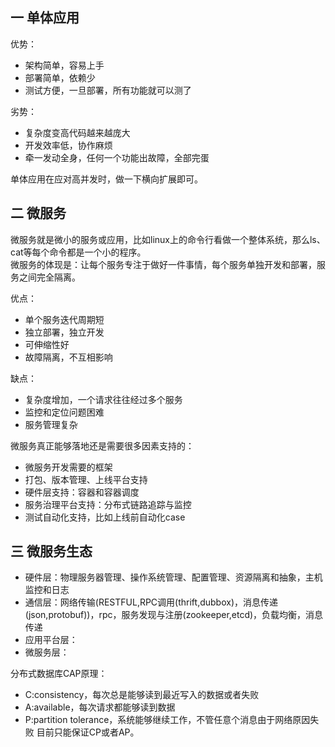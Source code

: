 ## 一 单体应用

优势：
- 架构简单，容易上手
- 部署简单，依赖少
- 测试方便，一旦部署，所有功能就可以测了

劣势：
- 复杂度变高代码越来越庞大
- 开发效率低，协作麻烦
- 牵一发动全身，任何一个功能出故障，全部完蛋

单体应用在应对高并发时，做一下横向扩展即可。  

## 二 微服务

微服务就是微小的服务或应用，比如linux上的命令行看做一个整体系统，那么ls、cat等每个命令都是一个小的程序。  
微服务的体现是：让每个服务专注于做好一件事情，每个服务单独开发和部署，服务之间完全隔离。  

优点：
- 单个服务迭代周期短
- 独立部署，独立开发
- 可伸缩性好
- 故障隔离，不互相影响

缺点：
- 复杂度增加，一个请求往往经过多个服务
- 监控和定位问题困难
- 服务管理复杂

微服务真正能够落地还是需要很多因素支持的：
- 微服务开发需要的框架
- 打包、版本管理、上线平台支持
- 硬件层支持：容器和容器调度
- 服务治理平台支持：分布式链路追踪与监控
- 测试自动化支持，比如上线前自动化case

## 三 微服务生态 

- 硬件层：物理服务器管理、操作系统管理、配置管理、资源隔离和抽象，主机监控和日志
- 通信层：网络传输(RESTFUL,RPC调用(thrift,dubbox)，消息传递(json,protobuf))，rpc，服务发现与注册(zookeeper,etcd)，负载均衡，消息传递
- 应用平台层：
- 微服务层：

分布式数据库CAP原理：
- C:consistency，每次总是能够读到最近写入的数据或者失败
- A:available，每次请求都能够读到数据
- P:partition tolerance，系统能够继续工作，不管任意个消息由于网络原因失败
目前只能保证CP或者AP。
